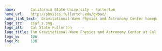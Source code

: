 ```yaml
---
name:       California State University - Fullerton
home_url:   http://physics.fullerton.edu/gwpac/
home_link_text:  Gravitational-Wave Physics and Astronomy Center homepage 
logo_src:   csuf_s.png
logo_alt:   Cal State Fullerton
logo_title: The Gravitational-Wave Physics and Astronomy Center at Cal State Fullerton
logo_w:     106
logo_h:     106
---
```

